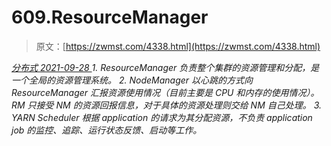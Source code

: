 <!--yml
category: 未分类
date: 0001-01-01 00:00:00
-->

# 609.ResourceManager

> 原文：[https://zwmst.com/4338.html](https://zwmst.com/4338.html)

   [ *分布式* ](https://zwmst.com/%e5%88%86%e5%b8%83%e5%bc%8f)*[ <time datetime="2021-09-28T23:09:01+08:00"> 2021-09-28 </time> ](https://zwmst.com/4338.html)  1.  ResourceManager 负责整个集群的资源管理和分配，是一个全局的资源管理系统。
2.  NodeManager 以心跳的方式向 ResourceManager 汇报资源使用情况（目前主要是 CPU 和内存的使用情况）。RM 只接受 NM 的资源回报信息，对于具体的资源处理则交给 NM 自己处理。
3.  YARN Scheduler 根据 application 的请求为其分配资源，不负责 application job 的监控、追踪、运行状态反馈、启动等工作。*